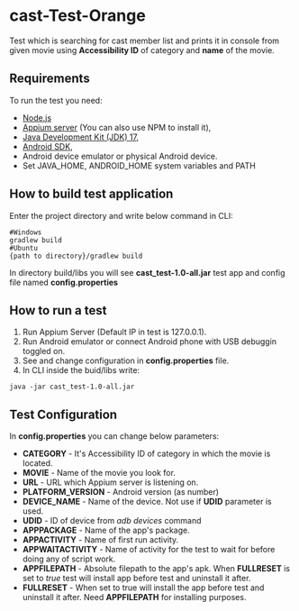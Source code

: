 # cast-Test-Orange
Test which is searching for cast member list and prints it in console from given movie using __Accessibility ID__ of category and __name__ of the movie.

## Requirements
To run the test you need:
- [Node.js](https://nodejs.org/en/download/) 
- [Appium server](https://appium.io/downloads.html) (You can also use NPM to install it),
- [Java Development Kit (JDK) 17](https://www.oracle.com/java/technologies/javase/jdk17-archive-downloads.html),
- [Android SDK](https://developer.android.com/studio/releases/platform-tools),
- Android device emulator or physical Android device.
- Set JAVA_HOME, ANDROID_HOME system variables and PATH

## How to build test application
Enter the project directory and write below command in CLI:
```
#Windows
gradlew build
#Ubuntu
{path to directory}/gradlew build

```
In directory build/libs you will see __cast_test-1.0-all.jar__ test app and config file named __config.properties__

## How to run a test
1. Run Appium Server (Default IP in test is 127.0.0.1).
2. Run Android emulator or connect Android phone with USB debuggin toggled on.
3. See and change configuration in __config.properties__ file.
4. In CLI inside the buid/libs write:
```
java -jar cast_test-1.0-all.jar
```

## Test Configuration
In __config.properties__ you can change below parameters:
- __CATEGORY__ - It's Accessibility ID of category in which the movie is located.
- __MOVIE__ - Name of the movie you look for.
- __URL__ - URL which Appium server is listening on.
- __PLATFORM_VERSION__ - Android version (as number)
- __DEVICE_NAME__ - Name of the device. Not use if __UDID__ parameter is used.
- __UDID__ - ID of device from _adb devices_ command
- __APPPACKAGE__ - Name of the app's package.
- __APPACTIVITY__ - Name of first run activity.
- __APPWAITACTIVITY__ - Name of activity for the test to wait for before doing any of script work.
- __APPFILEPATH__ - Absolute filepath to the app's apk. When __FULLRESET__ is set to _true_ test will install app before test and uninstall it after.
- __FULLRESET__ - When set to true will install the app before test and uninstall it after. Need __APPFILEPATH__ for installing purposes.

